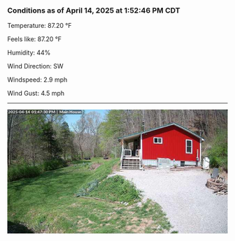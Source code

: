 ### Conditions as of April 14, 2025 at 1:52:46 PM CDT 

Temperature: 87.20 &deg;F

Feels like: 87.20 &deg;F

Humidity: 44%

Wind Direction: SW

Windspeed: 2.9 mph

Wind Gust: 4.5 mph

---

<img src="./images/latest.jpeg"/>

